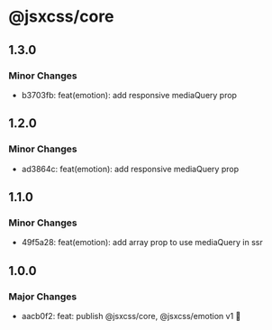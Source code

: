 # @jsxcss/core

## 1.3.0

### Minor Changes

- b3703fb: feat(emotion): add responsive mediaQuery prop

## 1.2.0

### Minor Changes

- ad3864c: feat(emotion): add responsive mediaQuery prop

## 1.1.0

### Minor Changes

- 49f5a28: feat(emotion): add array prop to use mediaQuery in ssr

## 1.0.0

### Major Changes

- aacb0f2: feat: publish @jsxcss/core, @jsxcss/emotion v1 🚀
